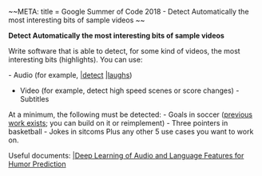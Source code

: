 \~\~META: title = Google Summer of Code 2018 - Detect Automatically the
most interesting bits of sample videos \~\~

 **Detect Automatically the most interesting bits of sample
        videos**

Write software that is able to detect, for some kind of videos, the most
interesting bits (highlights). You can use:

\- Audio (for example,
[|detect](https://archive.cnx.org/contents/a7ec0ec7-9093-4f55-93ef-3ac2ce71b1c8@3/anatomy-of-a-laugh-track)
[|laughs](http://archive.cnx.org/contents/8ffeeb0f-fb40-4d3e-a63f-aaff422f9eab@2/primary-detection-methods-for-laugh-tracks))
- Video (for example, detect high speed scenes or score changes) -
Subtitles

At a minimum, the following must be detected: - Goals in soccer
([previous work
exists](http://zulko.github.io/blog/2014/07/04/automatic-soccer-highlights-compilations-with-python/);
you can build on it or reimplement) - Three pointers in
basketball - Jokes in sitcoms Plus any other 5 use cases you
want to work on.

Useful documents: [|Deep Learning of Audio and Language Features
for Humor Prediction
](http://www.lrec-conf.org/proceedings/lrec2016/pdf/927_Paper.pdf)
